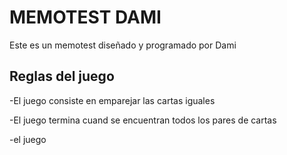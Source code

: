 # MEMOTEST DAMI
Este es un memotest diseñado y programado por Dami

## Reglas del juego
-El juego consiste en emparejar las cartas iguales

-El juego termina cuand se encuentran todos los pares de cartas

-el juego 